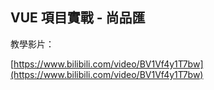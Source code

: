 ## VUE 項目實戰 - 尚品匯

教學影片：

[https://www.bilibili.com/video/BV1Vf4y1T7bw](https://www.bilibili.com/video/BV1Vf4y1T7bw)